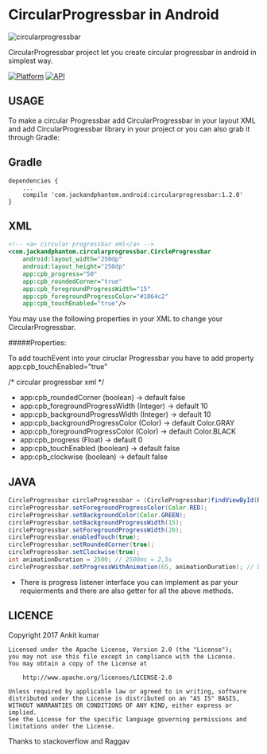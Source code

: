 # CircularProgressbar in Android

![circularprogressbar](https://user-images.githubusercontent.com/22986571/29291388-0aa337e0-8161-11e7-945c-1394dc9bcc1c.jpg)

CircularProgressbar project let you create circular progressbar in android in simplest way.

[![Platform](https://img.shields.io/badge/platform-android-green.svg)](http://developer.android.com/index.html)
[![API](https://img.shields.io/badge/API-13%2B-brightgreen.svg?style=flat)](https://android-arsenal.com/api?level=13)

USAGE
-----
To make a circular Progressbar add CircularProgressbar in your layout XML and add CircularProgressbar library in your project or you can also grab it through Gradle:

Gradle
------
```
dependencies {
    ...
    compile 'com.jackandphantom.android:circularprogressbar:1.2.0'
}
```
XML
-----

```xml
<!-- <a> circular progressbar xml</a> -->
<com.jackandphantom.circularprogressbar.CircleProgressbar
    android:layout_width="250dp"
    android:layout_height="250dp"
    app:cpb_progress="50"
    app:cpb_roundedCorner="true"
    app:cpb_foregroundProgressWidth="15"
    app:cpb_foregroundProgressColor="#1864c2"
    app:cpb_touchEnabled="true"/>
```
You may use the following properties in your XML to change your CircularProgressbar.

#####Properties:

To add touchEvent into your ciruclar Progressbar you have to add property app:cpb_touchEnabled="true"

/*  circular progressbar xml */
*   app:cpb_roundedCorner            (boolean)  ->  default false
*   app:cpb_foregroundProgressWidth  (Integer)  ->  default 10
*   app:cpb_backgroundProgressWidth  (Integer)  ->  default 10
*   app:cpb_backgroundProgressColor  (Color)    ->  default Color.GRAY
*   app:cpb_foregroundProgressColor  (Color)    ->  default Color.BLACK
*   app:cpb_progress                 (Float)    ->  default 0
*   app:cpb_touchEnabled             (boolean)  ->  default false
*   app:cpb_clockwise                (boolean)  ->  default false

JAVA
-----

```java
CircleProgressbar circleProgressbar = (CircleProgressbar)findViewById(R.id.yourCircularProgressbar);
circleProgressbar.setForegroundProgressColor(Color.RED);
circleProgressbar.setBackgroundColor(Color.GREEN);
circleProgressbar.setBackgroundProgressWidth(15);
circleProgressbar.setForegroundProgressWidth(20);
circleProgressbar.enabledTouch(true);
circleProgressbar.setRoundedCorner(true);
circleProgressbar.setClockwise(true);
int animationDuration = 2500; // 2500ms = 2,5s
circleProgressbar.setProgressWithAnimation(65, animationDuration); // Default duration = 1500ms
```
* There is progress listener interface you can implement as par your requierments and there are also getter for all the above methods.

LICENCE
-----

 Copyright 2017 Ankit kumar

    Licensed under the Apache License, Version 2.0 (the "License");
    you may not use this file except in compliance with the License.
    You may obtain a copy of the License at

        http://www.apache.org/licenses/LICENSE-2.0

    Unless required by applicable law or agreed to in writing, software
    distributed under the License is distributed on an "AS IS" BASIS,
    WITHOUT WARRANTIES OR CONDITIONS OF ANY KIND, either express or implied.
    See the License for the specific language governing permissions and
    limitations under the License.

 Thanks to stackoverflow and Raggav

